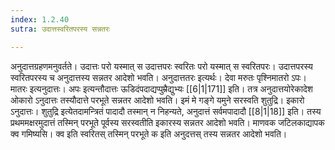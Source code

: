 ```yaml
---
index: 1.2.40
sutra: उदात्तस्वरितपरस्य सन्नतरः

---
```

अनुदात्तग्रहणमनुवर्तते। उदात्तः परो यस्मात् स उदात्तपरः स्वरितः परो यस्मात् स स्वरितपरः। उदात्तपरस्य स्वरितपरस्य च अनुदात्तस्य सन्नतर आदेशो भवति। अनुदात्ततरः इत्यर्थः। देवा मरुतः पृश्निमातरो ऽपः। मातरः इत्यनुदात्तः। अपः इत्यन्तौदात्तः ऊडिदंपदाद्यप्पुम्रैद्युभ्यः [[6|1|171]] इति। तत्र अनुदात्तयोरेकादेश ओकारो ऽनुदात्तः तस्यौदात्ते परभूते सन्नतर आदेशो भवति। इमं मे गङ्गे यमुने सरस्वति शुतुद्रि। इकारो ऽनुदात्तः। शुतुद्रि इत्येतदामन्त्रितं पादादौ तस्मान् न निहन्यते, अनुदात्तं सर्वमपादादौ [[8|1|18]] इति। तस्य प्रथममक्षरमुदात्तं तस्मिन् परभूते पूर्वस्य सरस्वतीति इकारस्य सन्नतर आदेशो भवति। माणवक जटिलकाद्यापक क्व गमिष्यसि। क्व इति स्वरितस् तस्मिन् परभूते क इति अनुदत्तस् तस्य सन्नतर आदेशो भवति।